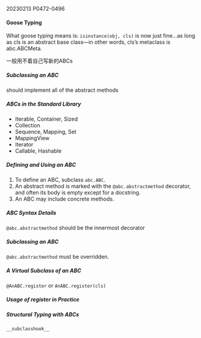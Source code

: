 20230213    P0472-0496

#### Goose Typing

What goose typing means is: `isinstance(obj, cls)` is now just fine…as long as cls is an abstract base class—in other words, cls’s metaclass is abc.ABCMeta.

一般用不着自己写新的ABCs


##### Subclassing an ABC

should implement all of the abstract methods

##### ABCs in the Standard Library
* Iterable, Container, Sized
* Collection
* Sequence, Mapping, Set
* MappingView
* Iterator
* Callable, Hashable


##### Defining and Using an ABC

1. To define an ABC, subclass `abc.ABC`.
2. An abstract method is marked with the
`@abc.abstractmethod` decorator, and often its body is empty except for a docstring. 
3. An ABC may include concrete methods.

##### ABC Syntax Details
`@abc.abstractmethod` should be the innermost decorator

##### Subclassing an ABC
`@abc.abstractmethod` must be overridden.

##### A Virtual Subclass of an ABC
`@AnABC.register` or `AnABC.register(cls)`

##### Usage of register in Practice


##### Structural Typing with ABCs
`__subclasshook__`
